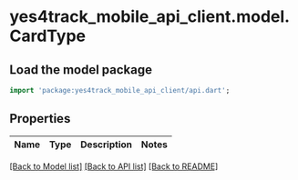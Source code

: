 # yes4track_mobile_api_client.model.CardType

## Load the model package
```dart
import 'package:yes4track_mobile_api_client/api.dart';
```

## Properties
Name | Type | Description | Notes
------------ | ------------- | ------------- | -------------

[[Back to Model list]](../README.md#documentation-for-models) [[Back to API list]](../README.md#documentation-for-api-endpoints) [[Back to README]](../README.md)


